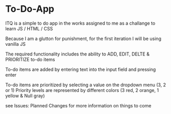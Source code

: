# To-Do-App

ITQ is a simple to do app in the works assigned to me as a challange to learn JS / HTML / CSS

Because I am a glutton for punishment, for the first iteration I will be using vanilla JS

The required functionality includes the ability to ADD, EDIT, DELTE & PRIORITIZE to-do items 

To-do items are added by entering text into the input field and pressing enter

To-do items are prioritized by selecting a value on the dropdown menu (3, 2 or 1)
Priority levels are represented by different colors (3 red, 2 orange, 1 yellow & Null gray)

see Issues: Planned Changes for more information on things to come
